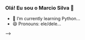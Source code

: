 ### Olá! Eu sou o Marcio Silva 👋
     

- 🌱 I’m currently learning Python...
- 😄 Pronouns: ele/dele...

-->

